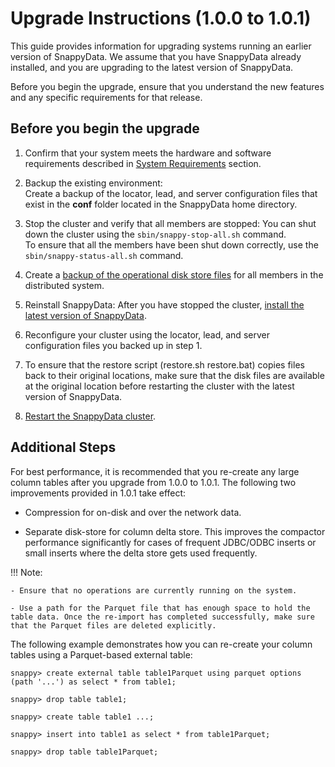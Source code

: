 # Upgrade Instructions (1.0.0 to 1.0.1)

This guide provides information for upgrading systems running an earlier version of SnappyData. We assume that you have SnappyData already installed, and you are upgrading to the latest version of SnappyData.

Before you begin the upgrade, ensure that you understand the new features and any specific requirements for that release.

## Before you begin the upgrade

1. Confirm that your system meets the hardware and software requirements described in [System Requirements](../install/system_requirements.md) section.

2. Backup the existing environment: </br>
Create a backup of the locator, lead, and server configuration files that exist in the **conf** folder located in the SnappyData home directory.

3. Stop the cluster and verify that all members are stopped: You can shut down the cluster using the `sbin/snappy-stop-all.sh` command. </br>To ensure that all the members have been shut down correctly, use the `sbin/snappy-status-all.sh` command.

4. Create a [backup of the operational disk store files](../reference/command_line_utilities/store-backup.md) for all members in the distributed system.

5. Reinstall SnappyData: After you have stopped the cluster, [install the latest version of SnappyData](../install.md).

6. Reconfigure your cluster using the locator, lead, and server configuration files you backed up in step 1.

7. To ensure that the restore script (restore.sh restore.bat) copies files back to their original locations, make sure that the disk files are available at the original location before restarting the cluster with the latest version of SnappyData.

8. [Restart the SnappyData cluster](../howto/start_snappy_cluster.md).


## Additional Steps

For best performance, it is recommended that you re-create any large column tables after you upgrade from 1.0.0 to 1.0.1. The following two improvements provided in 1.0.1 take effect:

* Compression for on-disk and over the network data.

* Separate disk-store for column delta store. This improves the compactor performance significantly for cases of frequent JDBC/ODBC inserts or small inserts where the delta store gets used frequently.

!!! Note:

	- Ensure that no operations are currently running on the system.

	- Use a path for the Parquet file that has enough space to hold the table data. Once the re-import has completed successfully, make sure that the Parquet files are deleted explicitly.

The following example demonstrates how you can re-create your column tables using a Parquet-based external table:

```
snappy> create external table table1Parquet using parquet options (path '...') as select * from table1;
```
```
snappy> drop table table1;
```

```
snappy> create table table1 ...;
```

```
snappy> insert into table1 as select * from table1Parquet;
```

```
snappy> drop table table1Parquet;
```

